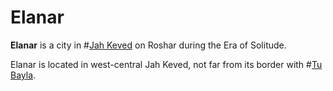 # Elanar

**Elanar** is a city in #[Jah Keved](locations/jah-keved) on Roshar during the Era of Solitude.

Elanar is located in west-central Jah Keved, not far from its border with #[Tu Bayla](locations/tu-bayla).
